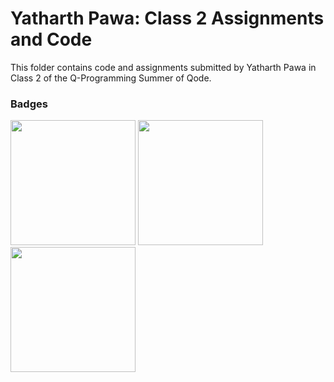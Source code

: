 # Yatharth Pawa: Class 2 Assignments and Code
This folder contains code and assignments submitted by Yatharth Pawa in Class 2 of the Q-Programming Summer of Qode.
### Badges
<img src="/badges/attendance.png" width="200px" height="200px"> <img src="/badges/assignment.png" width="200px" height="200px"> <img src="/badges/assignment.png" width="200px" height="200px">